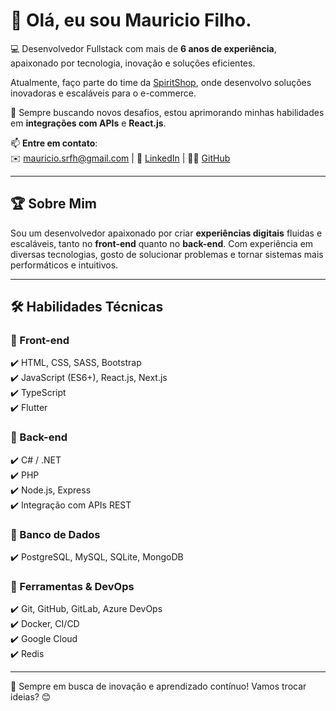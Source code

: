 # 👋 Olá, eu sou Mauricio Filho.

💻 Desenvolvedor Fullstack com mais de **6 anos de experiência**, apaixonado por tecnologia, inovação e soluções eficientes.  

Atualmente, faço parte do time da [SpiritShop](https://www.spiritshop.com.br/), onde desenvolvo soluções inovadoras e escaláveis para o e-commerce.  

🚀 Sempre buscando novos desafios, estou aprimorando minhas habilidades em **integrações com APIs** e **React.js**.  

📫 **Entre em contato**:  
✉️ [mauricio.srfh@gmail.com](mailto:mauricio.srfh@gmail.com) | 🔗 [LinkedIn](https://www.linkedin.com/in/mauricio-d-ba069ab3/) | 🧑‍💻 [GitHub](https://github.com/MauricioRFilho)  

---

## 🏆 Sobre Mim

Sou um desenvolvedor apaixonado por criar **experiências digitais** fluidas e escaláveis, tanto no **front-end** quanto no **back-end**. Com experiência em diversas tecnologias, gosto de solucionar problemas e tornar sistemas mais performáticos e intuitivos.

---

## 🛠️ Habilidades Técnicas

### **🔹 Front-end**  
✔️ HTML, CSS, SASS, Bootstrap  
✔️ JavaScript (ES6+), React.js, Next.js  
✔️ TypeScript  
✔️ Flutter

### **🔹 Back-end**  
✔️ C# / .NET  
✔️ PHP      
✔️ Node.js, Express  
✔️ Integração com APIs REST  

### **🔹 Banco de Dados**  
✔️ PostgreSQL, MySQL, SQLite, MongoDB  

### **🔹 Ferramentas & DevOps**  
✔️ Git, GitHub, GitLab, Azure DevOps  
✔️ Docker, CI/CD   
✔️ Google Cloud  
✔️ Redis  

---

🔎 Sempre em busca de inovação e aprendizado contínuo! Vamos trocar ideias? 😊

